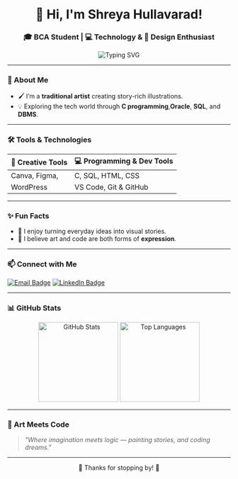 <h1 align="center">👋 Hi, I'm Shreya Hullavarad!</h1>
<h3 align="center">🎓 BCA Student | 💻 Technology & 🎨 Design Enthusiast</h3>

<p align="center">
  <img src="https://readme-typing-svg.demolab.com?font=Fira+Code&weight=500&pause=1000&color=F763D6&width=435&lines=Welcome+to+my+GitHub+profile!;Artist+%2B+Coder+%3D+Me!;Manga+lover+%7C+Coffee+Painter" alt="Typing SVG" />
</p>

---

### 🌸 About Me

- 🖌️ I’m a **traditional artist** creating story-rich illustrations.
- 💡 Exploring the tech world through **C programming**,**Oracle**, **SQL**, and **DBMS**.
  
  

---

### 🛠️ Tools & Technologies

| 🎨 Creative Tools | 💻 Programming & Dev Tools |
|------------------|---------------------------|
| Canva, Figma,  | C, SQL, HTML, CSS        |
| WordPress         | VS Code, Git & GitHub    |

---

### ✨ Fun Facts
- 📖 I enjoy turning everyday ideas into visual stories.
- 💬 I believe art and code are both forms of **expression**.

---

### 📫 Connect with Me

[![Email Badge](https://img.shields.io/badge/Email-D14836?style=for-the-badge&logo=gmail&logoColor=white)](mailto:your-shreyahullavarad@gmail.com)
[![LinkedIn Badge](https://img.shields.io/badge/LinkedIn-0A66C2?style=for-the-badge&logo=linkedin&logoColor=white)](https://www.linkedin.com/in/shreya-g-hullavarad-8a0382321)



---

### 📊 GitHub Stats

<p align="center">
  <img src="https://github-readme-stats.vercel.app/api?username=ShreyaHullavarad&show_icons=true&theme=tokyonight" alt="GitHub Stats" height="180" />
  <img src="https://github-readme-stats.vercel.app/api/top-langs/?username=ShreyaHullavarad&layout=compact&theme=tokyonight" alt="Top Languages" height="180" />
</p>

---

### 🌈 Art Meets Code

> _"Where imagination meets logic — painting stories, and coding dreams."_

---

<p align="center">🖤 Thanks for stopping by! 🖤</p>
